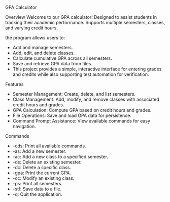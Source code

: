 GPA Calculator

Overview
Welcome to our GPA calculator! Designed to assist students in tracking their academic performance. 
Supports multiple semesters, classes, and varying credit hours, 

the program allows users to:

- Add and manage semesters.
- Add, edit, and delete classes.
- Calculate cumulative GPA across all semesters.
- Save and retrieve GPA data from files.
- This project provides a simple, interactive interface for entering grades and credits while also supporting test automation for verification.

Features

- Semester Management: Create, delete, and list semesters.
- Class Management: Add, modify, and remove classes with associated credit hours and grades.
- GPA Calculation: Compute GPA based on credit hours and grades.
- File Operations: Save and load GPA data for persistence.
- Command Prompt Assistance: View available commands for easy navigation.

Commands
- -cds: Print all available commands.
- -as: Add a new semester.
- -ac: Add a new class to a specified semester.
- -ds: Delete an existing semester.
- -dc: Delete a specific class.
- -gpa: Print the current GPA.
- -cc: Modify an existing class.
- -ps: Print all semesters.
- -stf: Save data to a file.
- -q: Quit the application.
